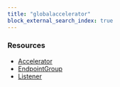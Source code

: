 ```yaml
---
title: "globalaccelerator"
block_external_search_index: true
---
```


<!-- WARNING: this file was generated by Pulumi Docs Generator. -->
<!-- Do not edit by hand unless you're certain you know what you are doing! -->

<style>
  table td p { margin-top: 0; margin-bottom: 0; }
</style>

<h3>Resources</h3>
<ul class="api">
    <li><a href="accelerator"><span class="symbol resource"></span>Accelerator</a></li>
    <li><a href="endpointgroup"><span class="symbol resource"></span>EndpointGroup</a></li>
    <li><a href="listener"><span class="symbol resource"></span>Listener</a></li>
</ul>

